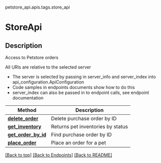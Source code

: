 <a name="top"></a>
petstore_api.apis.tags.store_api
# StoreApi

## Description
Access to Petstore orders

All URIs are relative to the selected server
- The server is selected by passing in server_info and server_index into api_configuration.ApiConfiguration
- Code samples in endpoints documents show how to do this
- server_index can also be passed in to endpoint calls, see endpoint documentation

Method | Description
------ | -------------
[**delete_order**](store_api/delete_order.md) | Delete purchase order by ID
[**get_inventory**](store_api/get_inventory.md) | Returns pet inventories by status
[**get_order_by_id**](store_api/get_order_by_id.md) | Find purchase order by ID
[**place_order**](store_api/place_order.md) | Place an order for a pet

[[Back to top]](#top) [[Back to Endpoints]](../../../README.md#Endpoints) [[Back to README]](../../../README.md)
